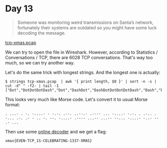 # Day 13

> Someone was monitoring weird transmissions on Santa’s network, fortunately their systems are outdated so you might have some luck decoding the message.

[tcp-xmas.pcap](tcp-xmas.pcap)

We can try to open the file in Wireshark. However, according to Statistics / Conversations / TCP, there are 6028 TCP conversations. That's way too much, so we can try another way.

Let's do the same trick with longest strings. And the longest one is actually:

```
$ strings tcp-xmas.pcap  | awk '{ print length, $0 }' | sort -n -s | cut -d" " -f2- | tail -1
["Dot","DotDotDotDash","Dot","DashDot","DashDotDotDotDotDash","Dash","DashDotDashDot","DotDashDashDot","DotDotDashDashDotDash","DotDashDashDashDash","DotDotDot","DashDotDotDotDotDash","DashDotDashDot","Dot","DotDashDotDot","Dot","DashDotDotDot","DotDashDot","DotDash","Dash","DotDot","DashDot","DashDashDot","DashDotDotDotDotDash","DotDashDashDashDash","DotDotDotDashDash","DotDotDotDashDash","DashDashDotDotDot","DashDotDotDotDotDash","DashDotDotDash","DashDash","DotDash","DotDotDot"]
```

This looks very much like Morse code. Let's convert it to usual Morse format:

```
. ...- . -. -....- - -.-. .--. ..--.- .---- ... -....- -.-. . .-.. . -... .-. .- - .. -. --. -....- .---- ...-- ...-- --... -....- -..- -- .- ...
```

Then use some [online decoder](https://morsedecoder.com/) and we get a flag:

```
xmas{EVEN-TCP_1S-CELEBRATING-1337-XMAS}
```
